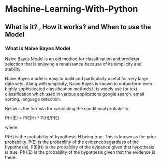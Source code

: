 # Machine-Learning-With-Python

## What is it? , How it works? and When to use the Model

### What is Naive Bayes Model

Naive Bayes Model is an old method for classification and predictor selection that is enjoying a renaissance because of its simplicity and stability.

Naive Bayes model is easy to build and particularly useful for very large data sets. Along with simplicity, Naive Bayes is known to outperform even highly sophisticated classification methods.It is widely use for text classification which used in various applications google search, email sorting, language detection.

Below is the formula for calculating the conditional probability.

P(H|E) = P(E|H) * P(H)/P(E)

where

P(H) is the probability of hypothesis H being true. This is known as the prior probability.
P(E) is the probability of the evidence(regardless of the hypothesis).
P(E|H) is the probability of the evidence given that hypothesis is true.
P(H|E) is the probability of the hypothesis given that the evidence is there.
